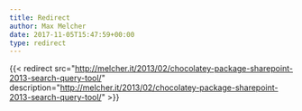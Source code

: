 ```yaml
---
title: Redirect
author: Max Melcher
date: 2017-11-05T15:47:59+00:00
type: redirect
---
```

{{< redirect src="http://melcher.it/2013/02/chocolatey-package-sharepoint-2013-search-query-tool/" description="http://melcher.it/2013/02/chocolatey-package-sharepoint-2013-search-query-tool/" >}}
